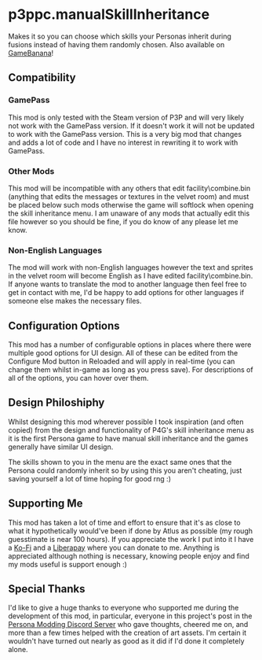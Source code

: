 # p3ppc.manualSkillInheritance
Makes it so you can choose which skills your Personas inherit during fusions instead of having them randomly chosen. Also available on [GameBanana](https://gamebanana.com/mods/434312)!

## Compatibility
### GamePass
This mod is only tested with the Steam version of P3P and will very likely not work with the GamePass version. If it doesn't work it will not be updated to work with the GamePass version. This is a very big mod that changes and adds a lot of code and I have no interest in rewriting it to work with GamePass.

### Other Mods
This mod will be incompatible with any others that edit facility\combine.bin (anything that edits the messages or textures in the velvet room) and must be placed below such mods otherwise the game will softlock when opening the skill inheritance menu. I am unaware of any mods that actually edit this file however so you should be fine, if you do know of any please let me know.

### Non-English Languages
The mod will work with non-English languages however the text and sprites in the velvet room will become English as I have edited facility\combine.bin. If anyone wants to translate the mod to another language then feel free to get in contact with me, I'd be happy to add options for other languages if someone else makes the necessary files.

## Configuration Options
This mod has a number of configurable options in places where there were multiple good options for UI design. All of these can be edited from the Configure Mod button in Reloaded and will apply in real-time (you can change them whilst in-game as long as you press save). For descriptions of all of the options, you can hover over them.

## Design Philoshiphy
Whilst designing this mod wherever possible I took inspiration (and often copied) from the design and functionality of P4G's skill inheritance menu as it is the first Persona game to have manual skill inheritance and the games generally have similar UI design.

The skills shown to you in the menu are the exact same ones that the Persona could randomly inherit so by using this you aren't cheating, just saving yourself a lot of time hoping for good rng :)

## Supporting Me
This mod has taken a lot of time and effort to ensure that it's as close to what it hypothetically would've been if done by Atlus as possible (my rough guesstimate is near 100 hours). If you appreciate the work I put into it I have a [Ko-Fi](https://ko-fi.com/animatedswine) and a [Liberapay](https://liberapay.com/AnimatedSwine) where you can donate to me. Anything is appreciated although nothing is necessary, knowing people enjoy and find my mods useful is support enough :)

## Special Thanks
I'd like to give a huge thanks to everyone who supported me during the development of this mod, in particular, everyone in this project's post in the [Persona Modding Discord Server](https://discord.gg/naoto) who gave thoughts, cheered me on, and more than a few times helped with the creation of art assets. I'm certain it wouldn't have turned out nearly as good as it did if I'd done it completely alone.
